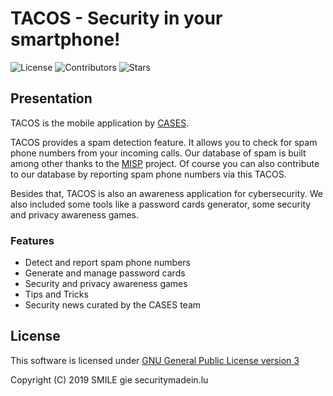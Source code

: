# TACOS - Security in your smartphone!

![License](https://img.shields.io/github/license/CASES-LU/CASESapp.svg?style=flat-square)
![Contributors](https://img.shields.io/github/contributors/CASES-LU/CASESapp.svg?style=flat-square)
![Stars](https://img.shields.io/github/stars/CASES-LU/CASESapp.svg?style=flat-square)


## Presentation

TACOS is the mobile application by [CASES](https://www.cases.lu).  

TACOS provides a spam detection feature. It allows you to check for spam phone
numbers from your incoming calls. Our database of spam is built among other
thanks to the [MISP](https://github.com/MISP/MISP) project.
Of course you can also contribute to our database by reporting spam phone numbers
via this TACOS.

Besides that, TACOS is also an awareness application for cybersecurity.
We also included some tools like a password cards generator, some security and
privacy awareness games.

### Features

- Detect and report spam phone numbers
- Generate and manage password cards
- Security and privacy awareness games
- Tips and Tricks
- Security news curated by the CASES team


## License

This software is licensed under
[GNU General Public License version 3](https://www.gnu.org/licenses/gpl-3.0.html)

Copyright (C) 2019 SMILE gie securitymadein.lu
